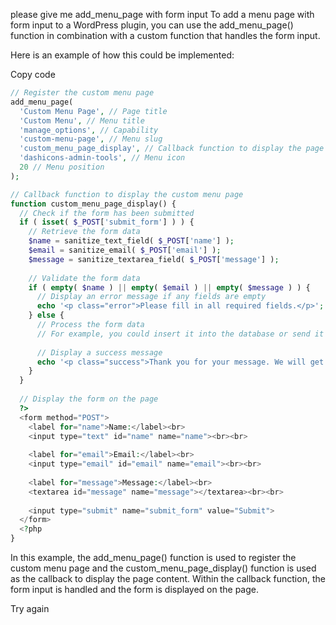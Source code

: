please give me add_menu_page with form input
To add a menu page with form input to a WordPress plugin, you can use the add_menu_page() function in combination with a custom function that handles the form input.

Here is an example of how this could be implemented:

Copy code
```php
// Register the custom menu page
add_menu_page(
  'Custom Menu Page', // Page title
  'Custom Menu', // Menu title
  'manage_options', // Capability
  'custom-menu-page', // Menu slug
  'custom_menu_page_display', // Callback function to display the page
  'dashicons-admin-tools', // Menu icon
  20 // Menu position
);

// Callback function to display the custom menu page
function custom_menu_page_display() {
  // Check if the form has been submitted
  if ( isset( $_POST['submit_form'] ) ) {
    // Retrieve the form data
    $name = sanitize_text_field( $_POST['name'] );
    $email = sanitize_email( $_POST['email'] );
    $message = sanitize_textarea_field( $_POST['message'] );
    
    // Validate the form data
    if ( empty( $name ) || empty( $email ) || empty( $message ) ) {
      // Display an error message if any fields are empty
      echo '<p class="error">Please fill in all required fields.</p>';
    } else {
      // Process the form data
      // For example, you could insert it into the database or send it to an email address
      
      // Display a success message
      echo '<p class="success">Thank you for your message. We will get back to you soon.</p>';
    }
  }
  
  // Display the form on the page
  ?>
  <form method="POST">
    <label for="name">Name:</label><br>
    <input type="text" id="name" name="name"><br><br>
    
    <label for="email">Email:</label><br>
    <input type="email" id="email" name="email"><br><br>
    
    <label for="message">Message:</label><br>
    <textarea id="message" name="message"></textarea><br><br>
    
    <input type="submit" name="submit_form" value="Submit">
  </form>
  <?php
}
```
In this example, the add_menu_page() function is used to register the custom menu page and the custom_menu_page_display() function is used as the callback to display the page content. Within the callback function, the form input is handled and the form is displayed on the page.



Try again